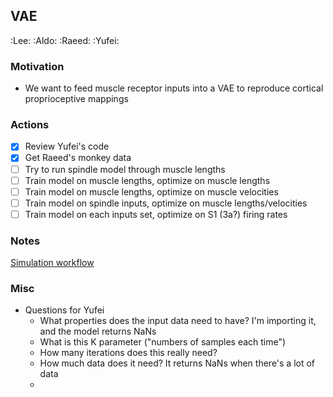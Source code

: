 ## VAE 
:Lee: :Aldo: :Raeed: :Yufei:  

### Motivation
- We want to feed muscle receptor inputs into a VAE to reproduce cortical proprioceptive mappings
### Actions
- [X] Review Yufei's code
- [X] Get Raeed's monkey data
- [ ] Try to run spindle model through muscle lengths
- [ ] Train model on muscle lengths, optimize on muscle lengths
- [ ] Train model on muscle lengths, optimize on muscle velocities
- [ ] Train model on spindle inputs, optimize on muscle lengths/velocities
- [ ] Train model on each inputs set, optimize on S1 (3a?) firing rates

### Notes
[Simulation workflow](VAE_workflow.md) 



### Misc
- Questions for Yufei
  - What properties does the input data need to have? I'm importing it, and the model returns NaNs
  - What is this K parameter ("numbers of samples each time")
  - How many iterations does this really need?
  - How much data does it need? It returns NaNs when there's a lot of data
  - 

